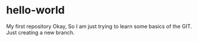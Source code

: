 # hello-world
My first repository
Okay, So I am just trying to learn some basics of the GIT. 
Just creating a new branch.
